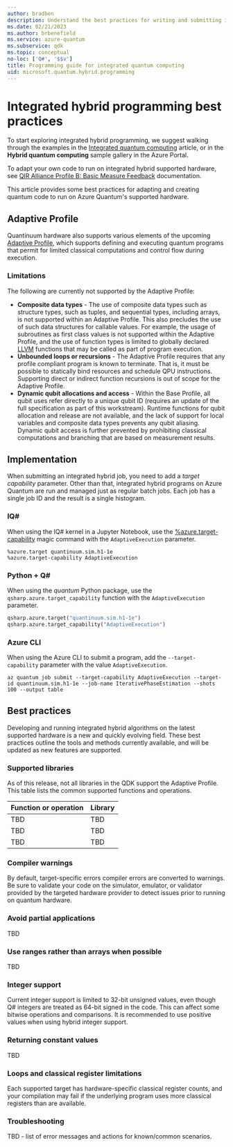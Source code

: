 ```yaml
---
author: bradben
description: Understand the best practices for writing and submitting integrated quantum programs with Q# and the QDK.
ms.date: 02/21/2023
ms.author: brbenefield
ms.service: azure-quantum
ms.subservice: qdk
ms.topic: conceptual
no-loc: ['Q#', '$$v']
title: Programming guide for integrated quantum computing
uid: microsoft.quantum.hybrid.programming
---
```


# Integrated hybrid programming best practices

To start exploring integrated hybrid programming, we suggest walking through the examples in the [Integrated quantum computing](xref:microsoft.quantum.hybrid.integrated) article, or in the **Hybrid quantum computing** sample gallery in the Azure Portal.

To adapt your own code to run on integrated hybrid supported hardware, see [QIR Alliance Profile B: Basic Measure Feedback](https://github.com/qir-alliance/qir-spec/blob/main/specification/v0.1/7_Profiles.md#profile-b-basic-measurement-feedback) documentation. 

This article provides some best practices for adapting and creating quantum code to run on Azure Quantum's supported hardware.

## Adaptive Profile

Quantinuum hardware also supports various elements of the upcoming [Adaptive Profile](https://github.com/qir-alliance/.github/pull/31), which supports defining and executing quantum programs that permit for limited classical computations and control flow during execution.

### Limitations

The following are currently not supported by the Adaptive Profile:

- **Composite data types** - The use of composite data types such as structure types, such as tuples, and sequential types, including arrays, is not supported within an Adaptive Profile. This also precludes the use of such data structures for callable values. For example, the usage of subroutines as first class values is not supported within the Adaptive Profile, and the use of function types is limited to globally declared [LLVM](https://llvm.org/) functions that may be called as part of program execution.
- **Unbounded loops or recursions** - The Adaptive Profile requires that any profile compliant program is known to terminate. That is, it must be possible to statically bind resources and schedule QPU instructions. Supporting direct or indirect function recursions is out of scope for the Adaptive Profile.
- **Dynamic qubit allocations and access** - Within the Base Profile, all qubit uses refer directly to a unique qubit ID (requires an update of the full specification as part of this workstream). Runtime functions for qubit allocation and release are not available, and the lack of support for local variables and composite data types prevents any qubit aliasing. Dynamic qubit access is further prevented by prohibiting classical computations and branching that are based on measurement results.

## Implementation

When submitting an integrated hybrid job, you need to add a *target capability* parameter. Other than that, integrated hybrid programs on Azure Quantum are run and managed just as regular batch jobs. Each job has a single job ID and the result is a single histogram. 

### IQ\#

When using the IQ# kernel in a Jupyter Notebook, use the [%azure.target-capability](xref:microsoft.quantum.iqsharp.magic-ref.azure.target-capability) magic command with the `AdaptiveExecution` parameter. 

```qsharp
%azure.target quantinuum.sim.h1-1e
%azure.target-capability AdaptiveExecution
```

### Python + Q\#

When using the *quantum* Python package, use the `qsharp.azure.target_capability` function with the `AdaptiveExecution` parameter. 

```python
qsharp.azure.target("quantinuum.sim.h1-1e")
qsharp.azure.target_capability("AdaptiveExecution")
```

### Azure CLI

When using the Azure CLI to submit a program, add the `--target-capability` parameter with the value `AdaptiveExecution`.

```azurecli
az quantum job submit --target-capability AdaptiveExecution --target-id quantinuum.sim.h1-1e --job-name IterativePhaseEstimation --shots 100 --output table
```

## Best practices

Developing and running integrated hybrid algorithms on the latest supported hardware is a new and quickly evolving field. These best practices outline the tools and methods currently available, and will be updated as new features are supported. 

### Supported libraries

As of this release, not all libraries in the QDK support the Adaptive Profile. This table lists the common supported functions and operations.

| Function or operation | Library |
| --- | --- |
| TBD | TBD |
| TBD | TBD |
| TBD | TBD |

### Compiler warnings

By default, target-specific errors compiler errors are converted to warnings.  Be sure to validate your code on the simulator, emulator, or validator provided by the
targeted hardware provider to detect issues prior to running on quantum hardware.

### Avoid partial applications

TBD

### Use ranges rather than arrays when possible

TBD

### Integer support

Current integer support is limited to 32-bit unsigned values, even though Q# integers are treated as 64-bit signed in the code. This can affect some bitwise operations and comparisons. It is recommended to use positive values when using hybrid integer support.

### Returning constant values

TBD

### Loops and classical register limitations

Each supported target has hardware-specific classical register counts, and your compilation may fail if the underlying program uses more classical registers than are available.

### Troubleshooting

TBD - list of error messages and actions for known/common scenarios. 
